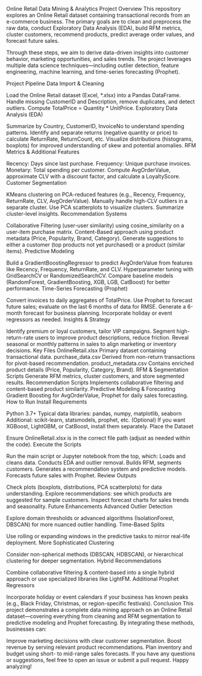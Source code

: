 Online Retail Data Mining & Analytics Project
Overview
This repository explores an Online Retail dataset containing transactional records from an e-commerce business. The primary goals are to clean and preprocess the raw data, conduct Exploratory Data Analysis (EDA), build RFM metrics, cluster customers, recommend products, predict average order values, and forecast future sales.

Through these steps, we aim to derive data-driven insights into customer behavior, marketing opportunities, and sales trends. The project leverages multiple data science techniques—including outlier detection, feature engineering, machine learning, and time-series forecasting (Prophet).

Project Pipeline
Data Import & Cleaning

Load the Online Retail dataset (Excel, *.xlsx) into a Pandas DataFrame.
Handle missing CustomerID and Description, remove duplicates, and detect outliers.
Compute TotalPrice = Quantity * UnitPrice.
Exploratory Data Analysis (EDA)

Summarize by Country, CustomerID, InvoiceNo to understand spending patterns.
Identify and separate returns (negative quantity or price) to calculate ReturnRate, ReturnCount, etc.
Visualize distributions (histograms, boxplots) for improved understanding of skew and potential anomalies.
RFM Metrics & Additional Features

Recency: Days since last purchase.
Frequency: Unique purchase invoices.
Monetary: Total spending per customer.
Compute AvgOrderValue, approximate CLV with a discount factor, and calculate a LoyaltyScore.
Customer Segmentation

KMeans clustering on PCA-reduced features (e.g., Recency, Frequency, ReturnRate, CLV, AvgOrderValue).
Manually handle high-CLV outliers in a separate cluster.
Use PCA scatterplots to visualize clusters. Summarize cluster-level insights.
Recommendation Systems

Collaborative Filtering (user-user similarity) using cosine_similarity on a user-item purchase matrix.
Content-Based approach using product metadata (Price, Popularity, Brand, Category).
Generate suggestions to either a customer (top products not yet purchased) or a product (similar items).
Predictive Modeling

Build a GradientBoostingRegressor to predict AvgOrderValue from features like Recency, Frequency, ReturnRate, and CLV.
Hyperparameter tuning with GridSearchCV or RandomizedSearchCV.
Compare baseline models (RandomForest, GradientBoosting, XGB, LGB, CatBoost) for better performance.
Time-Series Forecasting (Prophet)

Convert invoices to daily aggregates of TotalPrice.
Use Prophet to forecast future sales; evaluate on the last 6 months of data for RMSE.
Generate a 6-month forecast for business planning. Incorporate holiday or event regressors as needed.
Insights & Strategy

Identify premium or loyal customers, tailor VIP campaigns.
Segment high-return-rate users to improve product descriptions, reduce friction.
Reveal seasonal or monthly patterns in sales to align marketing or inventory decisions.
Key Files
OnlineRetail.xlsx
Primary dataset containing transactional data.
purchase_data.csv
Derived from non-return transactions for pivot-based recommendation.
product_metadata.csv
Contains enriched product details (Price, Popularity, Category, Brand).
RFM & Segmentation Scripts
Generate RFM metrics, cluster customers, and store segmented results.
Recommendation Scripts
Implements collaborative filtering and content-based product similarity.
Predictive Modeling & Forecasting
Gradient Boosting for AvgOrderValue, Prophet for daily sales forecasting.
How to Run
Install Requirements

Python 3.7+
Typical data libraries: pandas, numpy, matplotlib, seaborn
Additional: scikit-learn, statsmodels, prophet, etc.
(Optional) If you want XGBoost, LightGBM, or CatBoost, install them separately.
Place the Dataset

Ensure OnlineRetail.xlsx is in the correct file path (adjust as needed within the code).
Execute the Scripts

Run the main script or Jupyter notebook from the top, which:
Loads and cleans data.
Conducts EDA and outlier removal.
Builds RFM, segments customers.
Generates a recommendation system and predictive models.
Forecasts future sales with Prophet.
Review Outputs

Check plots (boxplots, distributions, PCA scatterplots) for data understanding.
Explore recommendations: see which products are suggested for sample customers.
Inspect forecast charts for sales trends and seasonality.
Future Enhancements
Advanced Outlier Detection

Explore domain thresholds or advanced algorithms (IsolationForest, DBSCAN) for more nuanced outlier handling.
Time-Based Splits

Use rolling or expanding windows in the predictive tasks to mirror real-life deployment.
More Sophisticated Clustering

Consider non-spherical methods (DBSCAN, HDBSCAN), or hierarchical clustering for deeper segmentation.
Hybrid Recommendations

Combine collaborative filtering & content-based into a single hybrid approach or use specialized libraries like LightFM.
Additional Prophet Regressors

Incorporate holiday or event calendars if your business has known peaks (e.g., Black Friday, Christmas, or region-specific festivals).
Conclusion
This project demonstrates a complete data mining approach on an Online Retail dataset—covering everything from cleaning and RFM segmentation to predictive modeling and Prophet forecasting. By integrating these methods, businesses can:

Improve marketing decisions with clear customer segmentation.
Boost revenue by serving relevant product recommendations.
Plan inventory and budget using short- to mid-range sales forecasts.
If you have any questions or suggestions, feel free to open an issue or submit a pull request. Happy analyzing!


